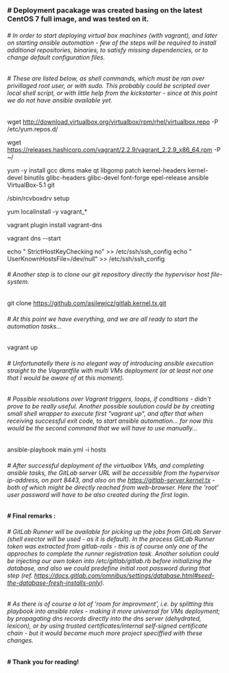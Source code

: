 ### # Deployment pacakage was created basing on the latest CentOS 7 full image, and was tested on it.

###### # In order to start deploying virtual box machines (with vagrant), and later on starting ansible automation - few of the steps will be required to install additional repositories, binaries, to satisfy missing dependencies, or to change default configuration files. 

###### # These are listed below, as shell commands, which must be ran over privillaged root user, or with sudo. This probably could be scripted over local shell script, or with little help from the kickstarter - since at this point we do not have ansible available yet.

wget http://download.virtualbox.org/virtualbox/rpm/rhel/virtualbox.repo -P /etc/yum.repos.d/

wget https://releases.hashicorp.com/vagrant/2.2.9/vagrant_2.2.9_x86_64.rpm -P ~/

yum -y install gcc dkms make qt libgomp patch kernel-headers kernel-devel binutils glibc-headers glibc-devel font-forge epel-release ansible VirtualBox-5.1 git

/sbin/rcvboxdrv setup

yum localinstall -y vagrant_*

vagrant plugin install vagrant-dns

vagrant dns --start

echo "   StrictHostKeyChecking no" >> /etc/ssh/ssh_config
echo "   UserKnownHostsFile=/dev/null" >> /etc/ssh/ssh_config

###### # Another step is to clone our git repository directly the hypervisor host file-system.

git clone https://github.com/asilewicz/gitlab.kernel.tx.git

###### # At this point we have everything, and we are all ready to start the automation tasks...

vagrant up

###### # Unfortunatelly there is no elegant way of introducing ansible execution straight to the Vagrantfile with multi VMs deployment (or at least not one that I would be aware of at this moment). 
###### # Possible resolutions over Vagrant triggers, loops, if conditions - didn't prove to be really useful. Another possible soulution could be by creating small shell wrapper to execute first "vagrant up", and after that when receiving successful exit code, to start ansible automation... for now this would be the second command that we will have to use manually...

ansible-playbook main.yml -i hosts

###### # After successful deployment of the virtualbox VMs, and completing ansible tasks, the GitLab server URL will be accessible from the hypervisor ip-address, on port 8443, and also on the https://gitlab-server.kernel.tx - both of which might be directly reached from web-browser. Here the 'root' user password will have to be also created during the first login.

####

#### # Final remarks :

###### # GitLab Runner will be available for picking up the jobs from GitLab Server (shell exector will be used - as it is default). In the process GitLab Runner token was extracted from gitlab-rails - this is of course only one of the approches to complete the runner registration task. Another solution could be injecting our own token into /etc/gitlab/gitlab.rb before initializing the database, and also we could predefine initial root password during that step (ref. https://docs.gitlab.com/omnibus/settings/database.html#seed-the-database-fresh-installs-only).

###### # As there is of course a lot of 'room for improvment', i.e. by splitting this playbook into ansible roles - making it more universal for VMs deployment; by propagating dns records directly into the dns server (dehydrated, lexicon), or by using trusted certificates/internal self-signed certificate chain  - but it would became much more project speciffied with these changes. 

#### # Thank you for reading!
